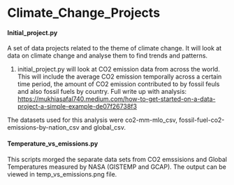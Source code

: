 # Climate_Change_Projects

#### Initial_project.py
A set of data projects related to the theme of climate change. It will look at data on climate change and analyse them to find trends and patterns.

1. initial_project.py will look at CO2 emission data from across the world. This will include the average CO2 emission
temporally across a certain time period, the amount of CO2 emission contributed to by fossil feuls and also fossil fuels
by country. Full write up with analysis: https://mukhiasafal740.medium.com/how-to-get-started-on-a-data-project-a-simple-example-de07f26738f3

The datasets used for this analysis were co2-mm-mlo_csv, fossil-fuel-co2-emissions-by-nation_csv and global_csv.

#### Temperature_vs_emissions.py

This scripts morged the separate data sets from CO2 emssisions and Global Temperatures measured by NASA (GISTEMP and GCAP). 
The output can be viewed in temp_vs_emissions.png file. 




